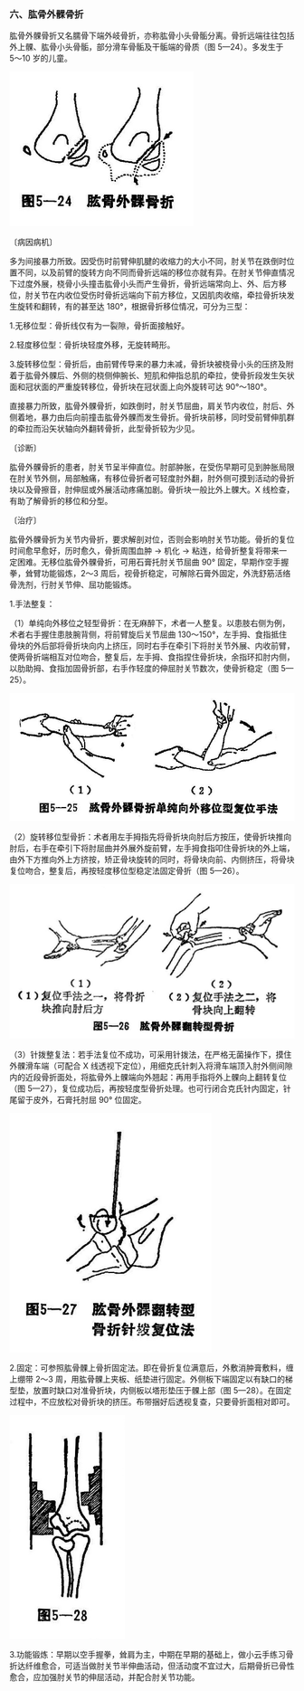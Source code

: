 ### 六、肱骨外髁骨折

肱骨外髁骨折又名臑骨下端外岐骨折，亦称肱骨小头骨骺分离。骨折远端往往包括外上髁、肱骨小头骨骺，部分滑车骨骺及干骺端的骨质（图 5—24）。多发生于 5〜10 岁的儿童。

<img src="./img/5-24.jpg" style="zoom:70%;" />

〔病因病机〕

多为间接暴力所致。因受伤时前臂伸肌腱的收缩力的大小不同，肘关节在跌倒时位置不同，以及前臂的旋转方向不同而骨折远端的移位亦就有异。在肘关节伸直情况下过度外展，桡骨小头撞击肱骨小头而产生骨折，骨折远端常向上、外、后方移位，肘关节在内收位受伤时骨折远端向下前方移位，又因肌肉收缩，牵拉骨折块发生旋转和翻转，有的甚至达 180°，根据骨折移位情况，可分为三型：

1.无移位型：骨折线仅有为一裂隙，骨折面接触好。

2.轻度移位型：骨折块轻度外移，无旋转畸形。

3.旋转移位型：骨折后，由前臂传导来的暴力未减，骨折块被桡骨小头的压挤及附着于肱骨外髁后、外侧的桡侧伸腕长、短肌和伸指总肌的牵拉，使骨折段发生矢状面和冠状面的严重旋转移位，骨折块在冠状面上向外旋转可达 90°〜180°。

直接暴力所致，肱骨外髁骨折，如跌倒时，肘关节屈曲，肩关节内收位，肘后、外侧着地，暴力由后向前撞击肱骨外髁而发生骨折。骨折块前移，同时受前臂伸肌群的牵拉而沿矢状轴向外翻转骨折，此型骨折较为少见。

〔诊断〕

肱骨外髁骨折的患者，肘关节呈半伸直位。肘部肿胀，在受伤早期可见到肿胀局限在肘关节外侧，局部触痛，有移位骨折者可轻度肘外翻，肘外侧可摸到活动的骨折块以及骨擦音，肘伸屈或外展活动疼痛加剧。骨折块一般比外上髁大。X 线检查，有助了解骨折的移位和分型。

〔治疗〕

肱骨外髁骨折为关节内骨折，要求解剖对位，否则会影响肘关节功能。骨折的复位时间愈早愈好，历时愈久，骨折周围血肿 → 机化 → 粘连，给骨折整复将带来一定困难。无移位肱骨外髁骨折，可用石膏托肘关节屈曲 90° 固定，早期作空手握拳，耸臂功能锻炼，2〜3 周后，视骨折稳定，可解除石膏外固定，外洗舒筋活络骨洗剂，行肘关节伸、屈功能锻炼。

1.手法整复：

（1）单纯向外移位之轻型骨折：在无麻醉下，术者一人整复。以患肢右侧为例，术者右手握住患肢腕背侧，将前臂旋后关节屈曲 130〜150°，左手拇、食指抵住骨块的外后部将骨折块向内上挤压，同时右手在牵引下将肘关节外展、内收前臂，使两骨折端相互对位吻合，整复后，左手拇、食指捏住骨折块，余指环扣肘内侧，以肋助拇、食指加固骨折部，右手作轻度的伸屈肘关节数次，使骨折稳定（图 5—25）。

<img src="./img/5-25.jpg" style="zoom:70%;" />

（2）旋转移位型骨折：术者用左手拇指先将骨折块向肘后方按压，使骨折块推向肘后，右手在牵引下将肘屈曲并外展外旋前臂，左手拇食指叩住骨折块的外上端，由外下方推向外上方挤按，矫正骨块旋转的同时，将骨块向前、内侧挤压，将骨块复位吻合，整复后，再按轻度移位型稳定法固定骨折（图 5—26）。

<img src="./img/5-26.jpg" style="zoom:70%;" />

（3）针拨整复法：若手法复位不成功，可采用针拨法，在严格无菌操作下，摸住外髁滑车端（可配合 X 线透视下定位），用细克氏针刺入将滑车端顶入肘外侧间隙内的近段骨折面处，将肱骨外上髁端向外翘起：再用手指将外上髁向上翻转复位（图 5—27），复位成功后，再按轻度型骨折处理。也可行闭合克氏针内固定，针尾留于皮外，石膏托肘屈 90° 位固定。

<img src="./img/5-27.jpg" style="zoom:70%;" />

2.固定：可参照肱骨髁上骨折固定法。即在骨折复位满意后，外敷消肿膏敷料，缠上绷带 2〜3 周，用肱骨髁上夹板、纸垫进行固定。外侧板下端固定以有缺口的梯型垫，放置时缺口对准骨折块，内侧板以塔形垫压于髁上部（图 5—28）。在固定过程中，不应放松对骨折块的挤压。布带捆好后透视复查，只要骨折面相对即可。

<img src="./img/5-28.jpg" style="zoom:70%;" />

3.功能锻炼：早期以空手握拳，耸肩为主，中期在早期的基础上，做小云手练习骨折达纤维愈合，可适当做肘关节半伸曲活动，但活动度不宜过大，后期骨折已骨性愈合，应加强肘关节的伸屈活动，并配合肘关节功能。
